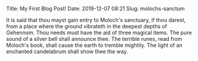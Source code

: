 Title: My First Blog Post!
Date: 2019-12-07 08:21
Slug: molochs-sanctum

It is said that thou mayst gain entry to Moloch's sanctuary, if thou darest, from a place where the ground vibrateth in the deepest depths of Gehennom.  Thou needs must have the aid of three magical items.  The pure sound of a silver bell shall announce thee.  The terrible runes, read from Moloch's book, shall cause the earth to tremble mightily.  The light of an enchanted candelabrum shall show thee the way.

